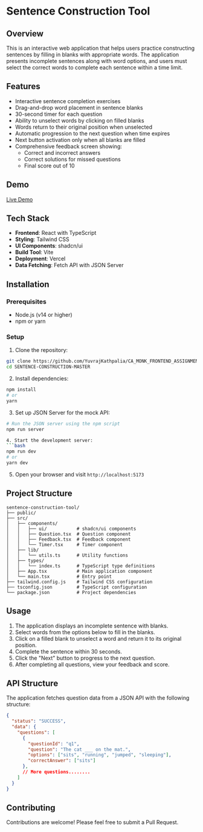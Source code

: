 # Sentence Construction Tool

## Overview
This is an interactive web application that helps users practice constructing sentences by filling in blanks with appropriate words. The application presents incomplete sentences along with word options, and users must select the correct words to complete each sentence within a time limit.

## Features
- Interactive sentence completion exercises
- Drag-and-drop word placement in sentence blanks
- 30-second timer for each question
- Ability to unselect words by clicking on filled blanks
- Words return to their original position when unselected
- Automatic progression to the next question when time expires
- Next button activation only when all blanks are filled
- Comprehensive feedback screen showing:
  - Correct and incorrect answers
  - Correct solutions for missed questions
  - Final score out of 10

## Demo
[Live Demo](LINK..)

## Tech Stack
- **Frontend**: React with TypeScript
- **Styling**: Tailwind CSS
- **UI Components**: shadcn/ui
- **Build Tool**: Vite
- **Deployment**: Vercel
- **Data Fetching**: Fetch API with JSON Server

## Installation

### Prerequisites
- Node.js (v14 or higher)
- npm or yarn

### Setup

1. Clone the repository:
```bash
git clone https://github.com/YuvrajKathpalia/CA_MONK_FRONTEND_ASSIGNMENT.git
cd SENTENCE-CONSTRUCTION-MASTER
```

2. Install dependencies:
```bash
npm install
# or
yarn
```

3. Set up JSON Server for the mock API:
```bash
# Run the JSON server using the npm script
npm run server

4. Start the development server:
```bash
npm run dev
# or
yarn dev
```

5. Open your browser and visit `http://localhost:5173`

## Project Structure
```
sentence-construction-tool/
├── public/
├── src/
│   ├── components/
│   │   ├── ui/           # shadcn/ui components
│   │   ├── Question.tsx  # Question component
│   │   ├── Feedback.tsx  # Feedback component
│   │   └── Timer.tsx     # Timer component
│   ├── lib/
│   │   └── utils.ts      # Utility functions
│   ├── types/
│   │   └── index.ts      # TypeScript type definitions
│   ├── App.tsx           # Main application component
│   └── main.tsx          # Entry point
├── tailwind.config.js    # Tailwind CSS configuration
├── tsconfig.json         # TypeScript configuration
└── package.json          # Project dependencies
```

## Usage
1. The application displays an incomplete sentence with blanks.
2. Select words from the options below to fill in the blanks.
3. Click on a filled blank to unselect a word and return it to its original position.
4. Complete the sentence within 30 seconds.
5. Click the "Next" button to progress to the next question.
6. After completing all questions, view your feedback and score.

## API Structure
The application fetches question data from a JSON API with the following structure:

```json
{
  "status": "SUCCESS",
  "data": {
    "questions": [
      {
        "questionId": "q1",
        "question": "The cat ___ on the mat.",
        "options": ["sits", "running", "jumped", "sleeping"],
        "correctAnswer": ["sits"]
      },
      // More questions........
    ]
  }
}
```

## Contributing
Contributions are welcome! Please feel free to submit a Pull Request.
